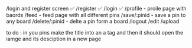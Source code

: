 /login and register screen ✅
/register ✅
/login ✅
/profile - proile page with baords 
/feed - feed page with all different pins
/save/:pinid - save a pin to any board 
/delete/:pinid - delte a pin form a board
/logout 
/edit
/upload

to do : in you pins make the title into an a tag and then it should open the iamge and its desciption in a new page 
